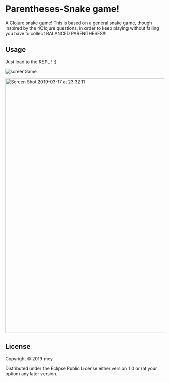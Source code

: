 # Parentheses-Snake game!

A Clojure snake game!
This is based on a general snake game, though inspired by the 4Clojure questions,
in order to keep playing without failing you have to collect BALANCED PARENTHESES!!!



## Usage

Just load to the REPL ! :)

![screenGame](https://user-images.githubusercontent.com/19207742/54498627-68eb4980-4912-11e9-8d59-320626191573.png)

<img width="805" alt="Screen Shot 2019-03-17 at 23 32 11" src="https://user-images.githubusercontent.com/19207742/54498403-810d9980-490f-11e9-9300-61b17b83a3e8.png">

## License

Copyright © 2019 mey

Distributed under the Eclipse Public License either version 1.0 or (at
your option) any later version.
